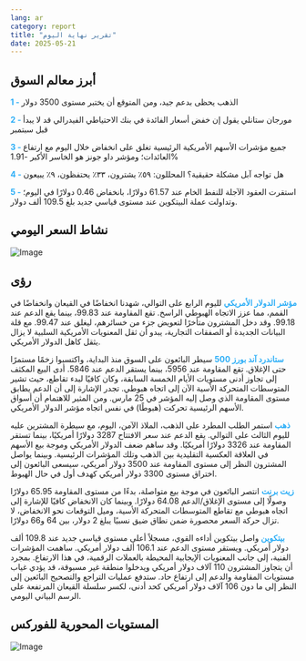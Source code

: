 ```yaml
---
lang: ar
category: report
title: "تقرير نهاية اليوم"
date: 2025-05-21
---
```



<h2>أبرز معالم السوق</h2>
<strong style="color: #2caef7;">1 - </strong> الذهب يحظى بدعم جيد، ومن المتوقع أن يختبر مستوى 3500 دولار

<strong style="color: #2caef7;">2 - </strong> مورجان ستانلي يقول إن خفض أسعار الفائدة في بنك الاحتياطي الفيدرالي قد لا يبدأ قبل سبتمبر

<strong style="color: #2caef7;">3 - </strong> جميع مؤشرات الأسهم الأمريكية الرئيسية تغلق على انخفاض خلال اليوم مع ارتفاع العائدات؛ ومؤشر داو جونز هو الخاسر الأكبر -1.91%

<strong style="color: #2caef7;">4 - </strong> هل تواجه آبل مشكلة حقيقية؟ المحللون: ٥٩٪ يشترون، ٣٣٪ يحتفظون، ٩٪ يبيعون

<strong style="color: #2caef7;">5 - </strong> استقرت العقود الآجلة للنفط الخام عند 61.57 دولارًا، بانخفاض 0.46 دولارًا في اليوم؛ وتداولت عملة البيتكوين عند مستوى قياسي جديد بلغ 109.5 ألف دولار.



<h2>نشاط السعر اليومي</h2>
<img src="https://markleighedu.github.io/img/May-2025/21-May-2025/price.jpg" alt="Image"/>

<h2>رؤى</h2>
<strong style="color: #2caef7;">مؤشر الدولار الأمريكي</strong> لليوم الرابع على التوالي، شهدنا انخفاضًا في القيعان وانخفاضًا في القمم، مما عزز الاتجاه الهبوطي الراسخ. تقع المقاومة عند 99.83، بينما يقع الدعم عند 99.18. وقد دخل المشترون متأخرًا لتعويض جزء من خسائرهم، ليغلق عند 99.47. مع قلة البيانات الجديدة أو الصفقات التجارية، يبدو أن ثقل المعنويات الأمريكية السلبية لا يزال يثقل كاهل الدولار الأمريكي.

<strong style="color: #2caef7;">ستاندرد آند بورز 500</strong> سيطر البائعون على السوق منذ البداية، واكتسبوا زخمًا مستمرًا حتى الإغلاق. تقع المقاومة عند 5956، بينما يستقر الدعم عند 5846. أدى البيع المكثف إلى تجاوز أدنى مستويات الأيام الخمسة السابقة، وكان كافيًا لبدء تقاطع، حيث تشير المتوسطات المتحركة الأسية الآن إلى اتجاه هبوطي. تجدر الإشارة إلى أن الدعم يطابق مستوى المقاومة الذي وصل إليه المؤشر في 25 مارس. ومن المثير للاهتمام أن أسواق الأسهم الرئيسية تحركت (هبوطًا) في نفس اتجاه مؤشر الدولار الأمريكي.

<strong style="color: #2caef7;">ذهب</strong> استمر الطلب المطرد على الذهب، الملاذ الآمن، اليوم، مع سيطرة المشترين عليه لليوم الثالث على التوالي. يقع الدعم عند سعر الافتتاح 3287 دولارًا أمريكيًا، بينما تستقر المقاومة عند 3326 دولارًا أمريكيًا. وقد ساهم ضعف الدولار الأمريكي وموجة بيع الأسهم في العلاقة العكسية التقليدية بين الذهب وتلك المؤشرات الرئيسية. وبينما يواصل المشترون النظر إلى مستوى المقاومة عند 3500 دولار أمريكي، سيسعى البائعون إلى اختراق مستوى 3300 دولار أمريكي كهدف أول في حال الهبوط.

<strong style="color: #2caef7;">زيت برنت</strong> انتصر البائعون في موجة بيع متواصلة، بدءًا من مستوى المقاومة 65.95 دولارًا وصولًا إلى مستوى الإغلاق/الدعم 64.08 دولارًا. وبينما كان الانخفاض كافيًا للإشارة إلى اتجاه هبوطي مع تقاطع المتوسطات المتحركة الأسية، وميل التوقعات نحو الانخفاض، لا تزال حركة السعر محصورة ضمن نطاق ضيق نسبيًا يبلغ 2 دولار، بين 64 و66 دولارًا.

<strong style="color: #2caef7;">بيتكوين</strong> واصل بيتكوين أداءه القوي، مسجلاً أعلى مستوى قياسي جديد عند 109.8 ألف دولار أمريكي. ويستقر مستوى الدعم عند 106.1 ألف دولار أمريكي. ساهمت المؤشرات الفنية، إلى جانب المعنويات الإيجابية المحيطة بالعملات الرقمية، في هذا الارتفاع. بمجرد أن يتجاوز المشترون 110 آلاف دولار أمريكي ويدخلوا منطقة غير مسبوقة، قد يؤدي غياب مستويات المقاومة والدعم إلى ارتفاع حاد. ستدفع عمليات التراجع والتصحيح البائعين إلى النظر إلى ما دون 106 آلاف دولار أمريكي كحد أدنى، لكسر سلسلة القيعان المرتفعة على الرسم البياني اليومي.



<h2>المستويات المحورية للفوركس</h2>
<img src="https://markleighedu.github.io/img/May-2025/21-May-2025/pivot.jpg" alt="Image"/>